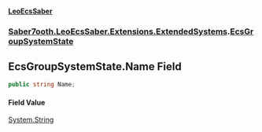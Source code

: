 #### [LeoEcsSaber](index.md 'index')
### [Saber7ooth.LeoEcsSaber.Extensions.ExtendedSystems](Saber7ooth.LeoEcsSaber.Extensions.ExtendedSystems.md 'Saber7ooth.LeoEcsSaber.Extensions.ExtendedSystems').[EcsGroupSystemState](EcsGroupSystemState.md 'Saber7ooth.LeoEcsSaber.Extensions.ExtendedSystems.EcsGroupSystemState')

## EcsGroupSystemState.Name Field

```csharp
public string Name;
```

#### Field Value
[System.String](https://docs.microsoft.com/en-us/dotnet/api/System.String 'System.String')